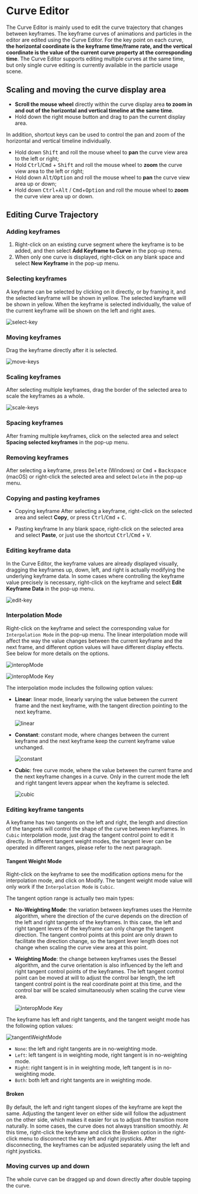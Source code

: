 # Curve Editor

The Curve Editor is mainly used to edit the curve trajectory that changes between keyframes. The keyframe curves of animations and particles in the editor are edited using the Curve Editor. For the key point on each curve, **the horizontal coordinate is the keyframe time/frame rate, and the vertical coordinate is the value of the current curve property at the corresponding time**. The Curve Editor supports editing multiple curves at the same time, but only single curve editing is currently available in the particle usage scene.

## Scaling and moving the curve display area

- **Scroll the mouse wheel** directly within the curve display area **to zoom in and out of the horizontal and vertical timeline at the same time**.
- Hold down the right mouse button and drag to pan the current display area.

In addition, shortcut keys can be used to control the pan and zoom of the horizontal and vertical timeline individually.

- Hold down <kbd>Shift</kbd> and roll the mouse wheel to **pan** the curve view area to the left or right;
- Hold <kbd>Ctrl</kbd>/<kbd>Cmd</kbd> + <kbd>Shift</kbd> and roll the mouse wheel to **zoom** the curve view area to the left or right;
- Hold down <kbd>Alt</kbd>/<kbd>Option</kbd> and roll the mouse wheel to **pan** the curve view area up or down;
- Hold down <kbd>Ctrl</kbd>+<kbd>Alt</kbd> / <kbd>Cmd</kbd>+<kbd>Option</kbd> and roll the mouse wheel to **zoom** the curve view area up or down.

## Editing Curve Trajectory

### Adding keyframes

1. Right-click on an existing curve segment where the keyframe is to be added, and then select **Add Keyframe to Curve** in the pop-up menu.
2. When only one curve is displayed, right-click on any blank space and select **New Keyframe** in the pop-up menu.

### Selecting keyframes

A keyframe can be selected by clicking on it directly, or by framing it, and the selected keyframe will be shown in yellow. The selected keyframe will be shown in yellow. When the keyframe is selected individually, the value of the current keyframe will be shown on the left and right axes.

![select-key](animation-curve/select-key.gif)

### Moving keyframes

Drag the keyframe directly after it is selected.

![move-keys](animation-curve/move-keys.gif)

### Scaling keyframes

After selecting multiple keyframes, drag the border of the selected area to scale the keyframes as a whole.

![scale-keys](animation-curve/scale-keys.gif)

### Spacing keyframes

After framing multiple keyframes, click on the selected area and select **Spacing selected keyframes** in the pop-up menu.

### Removing keyframes

After selecting a keyframe, press <kbd>Delete</kbd> (Windows) or <kbd>Cmd</kbd> + <kbd>Backspace</kbd> (macOS) or right-click the selected area and select `Delete` in the pop-up menu.

### Copying and pasting keyframes

- Copying keyframe
After selecting a keyframe, right-click on the selected area and select **Copy**, or press <kbd>Ctrl</kbd>/<kbd>Cmd</kbd> + <kbd>C</kbd>.

- Pasting keyframe
In any blank space, right-click on the selected area and select **Paste**, or just use the shortcut <kbd>Ctrl</kbd>/<kbd>Cmd</kbd> + <kbd>V</kbd>.

### Editing keyframe data

In the Curve Editor, the keyframe values are already displayed visually, dragging the keyframes up, down, left, and right is actually modifying the underlying keyframe data. In some cases where controlling the keyframe value precisely is necessary, right-click on the keyframe and select **Edit Keyframe Data** in the pop-up menu.

![edit-key](animation-curve/edit-key.png)

### Interpolation Mode

Right-click on the keyframe and select the corresponding value for `Interpolation Mode` in the pop-up menu. The linear interpolation mode will affect the way the value changes between the current keyframe and the next frame, and different option values will have different display effects. See below for more details on the options.

![interopMode](./animation-curve/interopMode.png)

![interopMode Key](./animation-curve/interopMode-key.gif)

The interpolation mode includes the following option values:

- **Linear**: linear mode, linearly varying the value between the current frame and the next keyframe, with the tangent direction pointing to the next keyframe.

    ![linear](animation-curve/linear.png)

- **Constant**: constant mode, where changes between the current keyframe and the next keyframe keep the current keyframe value unchanged.

    ![constant](animation-curve/constant.png)

- **Cubic**: free curve mode, where the value between the current frame and the next keyframe changes in a curve. Only in the current mode the left and right tangent levers appear when the keyframe is selected.

    ![cubic](animation-curve/cubic.png)

### Editing keyframe tangents

A keyframe has two tangents on the left and right, the length and direction of the tangents will control the shape of the curve between keyframes. In `Cubic` interpolation mode, just drag the tangent control point to edit it directly. In different tangent weight modes, the tangent lever can be operated in different ranges, please refer to the next paragraph.

#### Tangent Weight Mode

Right-click on the keyframe to see the modification options menu for the interpolation mode, and click on Modify. The tangent weight mode value will only work if the `Interpolation Mode` is `Cubic`.

The tangent option range is actually two main types:

- **No-Weighting Mode**: the variation between keyframes uses the Hermite algorithm, where the direction of the curve depends on the direction of the left and right tangents of the keyframes. In this case, the left and right tangent levers of the keyframe can only change the tangent direction. The tangent control points at this point are only drawn to facilitate the direction change, so the tangent lever length does not change when scaling the curve view area at this point.

- **Weighting Mode**: the change between keyframes uses the Bessel algorithm, and the curve orientation is also influenced by the left and right tangent control points of the keyframes. The left tangent control point can be moved at will to adjust the control bar length, the left tangent control point is the real coordinate point at this time, and the control bar will be scaled simultaneously when scaling the curve view area.

    ![interopMode Key](./animation-curve/tangentWeightMode-key.gif)

The keyframe has left and right tangents, and the tangent weight mode has the following option values:

![tangentWeightMode](./animation-curve/tangentWeightMode.png)

- `None`: the left and right tangents are in no-weighting mode.
- `Left`: left tangent is in weighting mode, right tangent is in no-weighting mode.
- `Right`: right tangent is in in weighting mode, left tangent is in no-weighting mode.
- `Both`: both left and right tangents are in weighting mode.

#### Broken

By default, the left and right tangent slopes of the keyframe are kept the same. Adjusting the tangent lever on either side will follow the adjustment on the other side, which makes it easier for us to adjust the transition more naturally. In some cases, the curve does not always transition smoothly. At this time, right-click the keyframe and click the Broken option in the right-click menu to disconnect the key left and right joysticks. After disconnecting, the keyframes can be adjusted separately using the left and right joysticks.


### Moving curves up and down

The whole curve can be dragged up and down directly after double tapping the curve.
